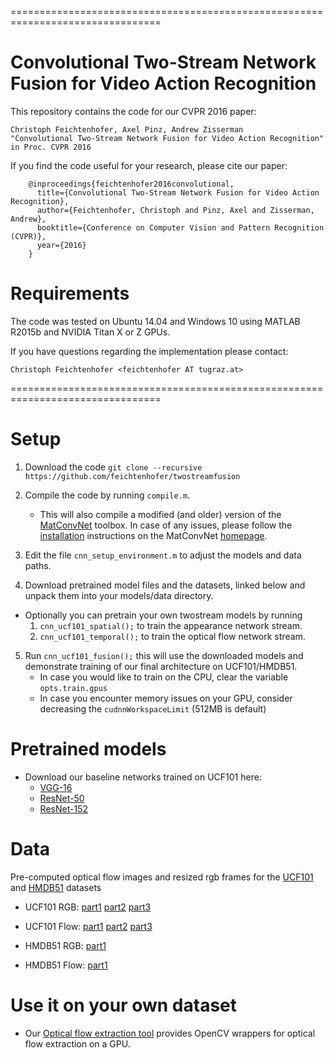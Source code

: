 ================================================================================
# Convolutional Two-Stream Network Fusion for Video Action Recognition

This repository contains the code for our CVPR 2016 paper:

    Christoph Feichtenhofer, Axel Pinz, Andrew Zisserman
    "Convolutional Two-Stream Network Fusion for Video Action Recognition"
    in Proc. CVPR 2016

If you find the code useful for your research, please cite our paper:

        @inproceedings{feichtenhofer2016convolutional,
          title={Convolutional Two-Stream Network Fusion for Video Action Recognition},
          author={Feichtenhofer, Christoph and Pinz, Axel and Zisserman, Andrew},
          booktitle={Conference on Computer Vision and Pattern Recognition (CVPR)},
          year={2016}
        }

# Requirements

The code was tested on Ubuntu 14.04 and Windows 10 using MATLAB R2015b and
 NVIDIA Titan X or Z GPUs. 

If you have questions regarding the implementation please contact:

    Christoph Feichtenhofer <feichtenhofer AT tugraz.at>

================================================================================

# Setup

1. Download the code ```git clone --recursive https://github.com/feichtenhofer/twostreamfusion```

2. Compile the code by running ```compile.m```.
    *  This will also compile a modified (and older) version of the 
[MatConvNet](http://www.vlfeat.org/matconvnet) toolbox. In case of any issues, 
please follow the [installation](http://www.vlfeat.org/matconvnet/install/) instructions on the
 MatConvNet [homepage](http://www.vlfeat.org/matconvnet).

3. Edit the file `cnn_setup_environment.m` to adjust the models and data paths.

4. Download pretrained model files and the datasets, linked below and unpack them into your models/data directory.
* Optionally you can pretrain your own twostream models by running
    1. `cnn_ucf101_spatial();` to train the appearance network stream.
    1. `cnn_ucf101_temporal();` to train the optical flow network stream.

5. Run
`cnn_ucf101_fusion();` this will use the downloaded models and demonstrate training of our final architecture on UCF101/HMDB51. 
    - In case you would like to train on the CPU, clear the variable `opts.train.gpus`
    - In case you encounter memory issues on your GPU, consider decreasing the `cudnnWorkspaceLimit` (512MB is default)

# Pretrained models
- Download our baseline networks trained on UCF101 here:
    - [VGG-16](http://ftp.tugraz.at/pub/feichtenhofer/tsfusion/models/twostream_base/vgg16/)
    - [ResNet-50](http://ftp.tugraz.at/pub/feichtenhofer/tsfusion/models/twostream_base/resnet50/)
    - [ResNet-152](http://ftp.tugraz.at/pub/feichtenhofer/tsfusion/models/twostream_base/resnet152/)

# Data
Pre-computed optical flow images and resized rgb frames for the [UCF101](http://crcv.ucf.edu/data/UCF101.php) and [HMDB51](http://serre-lab.clps.brown.edu/resource/hmdb-a-large-human-motion-database/) datasets
- UCF101 RGB: [part1](http://ftp.tugraz.at/pub/feichtenhofer/tsfusion/data/ucf101_jpegs_256.zip.001)
[part2](http://ftp.tugraz.at/pub/feichtenhofer/tsfusion/data/ucf101_jpegs_256.zip.002)
[part3](http://ftp.tugraz.at/pub/feichtenhofer/tsfusion/data/ucf101_jpegs_256.zip.003)

- UCF101 Flow: [part1](http://ftp.tugraz.at/pub/feichtenhofer/tsfusion/data/ucf101_tvl1_flow.zip.001)
[part2](http://ftp.tugraz.at/pub/feichtenhofer/tsfusion/data/ucf101_tvl1_flow.zip.002)
[part3](http://ftp.tugraz.at/pub/feichtenhofer/tsfusion/data/ucf101_tvl1_flow.zip.003)

- HMDB51 RGB: [part1](http://ftp.tugraz.at/pub/feichtenhofer/tsfusion/data/hmdb51_jpegs_256.zip)
- HMDB51 Flow: [part1](http://ftp.tugraz.at/pub/feichtenhofer/tsfusion/data/hmdb51_tvl1_flow.zip)

# Use it on your own dataset
- Our [Optical flow extraction tool](https://github.com/feichtenhofer/gpu_flow) provides OpenCV wrappers for optical flow extraction on a GPU.
